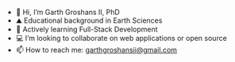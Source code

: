 - 👋 Hi, I’m Garth Groshans II, PhD
- ⛰️ Educational background in Earth Sciences
- 🌱 Actively learning Full-Stack Development
- 💻 I’m looking to collaborate on web applications or open source
- 📫 How to reach me: garthgroshansii@gmail.com

<!---
ggroshansii/ggroshansii is a ✨ special ✨ repository because its `README.md` (this file) appears on your GitHub profile.
You can click the Preview link to take a look at your changes.
--->
